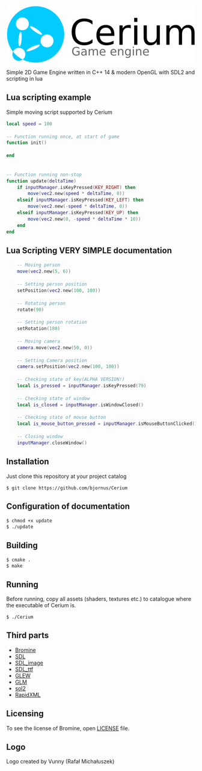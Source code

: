 
<p align="center">
    <img src="/logo.png">
</p>

Simple 2D Game Engine written in C++ 14 & modern OpenGL with SDL2 and scripting in lua

## Lua scripting example
Simple moving script supported by Cerium

```lua
local speed = 100

-- Function running once, at start of game
function init()

end


-- Function running non-stop
function update(deltaTime)
    if inputManager.isKeyPressed(KEY_RIGHT) then
        move(vec2.new(speed * deltaTime, 0))
    elseif inputManager.isKeyPressed(KEY_LEFT) then
        move(vec2.new(-speed * deltaTime, 0))
    elseif inputManager.isKeyPressed(KEY_UP) then
        move(vec2.new(0, -speed * deltaTime * 10))
    end
end
```

## Lua Scripting VERY SIMPLE documentation
```lua
    -- Moving person
    move(vec2.new(5, 6))
    
    -- Setting person position
    setPosition(vec2.new(100, 100))
    
    -- Rotating person
    rotate(90)
    
    -- Setting person rotation
    setRotation(180)
    
    -- Moving camera
    camera.move(vec2.new(50, 0))
    
    -- Setting Camera position
    camera.setPosition(vec2.new(100, 100))
    
    -- Checking state of key(ALPHA VERSION!)
    local is_pressed = inputManager.isKeyPressed(79)
    
    -- Checking state of window
    local is_closed = inputManager.isWindowClosed()
    
    -- Checking state of mouse button
    local is_mouse_button_pressed = inputManager.isMouseButtonClicked(1)
    
    -- Closing window
    inputManager.closeWindow()
```

## Installation
Just clone this repository at your project catalog

    $ git clone https://github.com/bjornus/Cerium

## Configuration of documentation

    $ chmod +x update
    $ ./update

## Building

    $ cmake .
    $ make

## Running
Before running, copy all assets (shaders, textures etc.) to catalogue where the executable of Cerium is.

    $ ./Cerium


## Third parts
* <a href="https://github.com/bjornus/Bromine">Bromine</a>
* <a href="https://www.libsdl.org">SDL</a>
* <a href="https://www.libsdl.org/projects/SDL_image/">SDL_image</a>
* <a href="https://www.libsdl.org/projects/SDL_ttf/">SDL_ttf</a>
* <a href="http://glew.sourceforge.net">GLEW</a>
* <a href="http://glm.g-truc.net/0.9.8/index.html">GLM</a>
* <a href="https://github.com/ThePhD/sol2">sol2</a>
* <a href="http://rapidxml.sourceforge.net">RapidXML</a>

## Licensing
To see the license of Bromine, open <a href="https://github.com/bjornus/Cerium/blob/master/LICENSE" target="_blank">LICENSE</a> file.


## Logo
Logo created by Vunny (Rafał Michałuszek)

